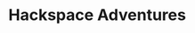 # Hackspace Adventures

<fridge-magnets-model></fridge-magnets-model>

<bookend-model></bookend-model>

<shelf-model></shelf-model>

<cushion-model></cushion--model>
